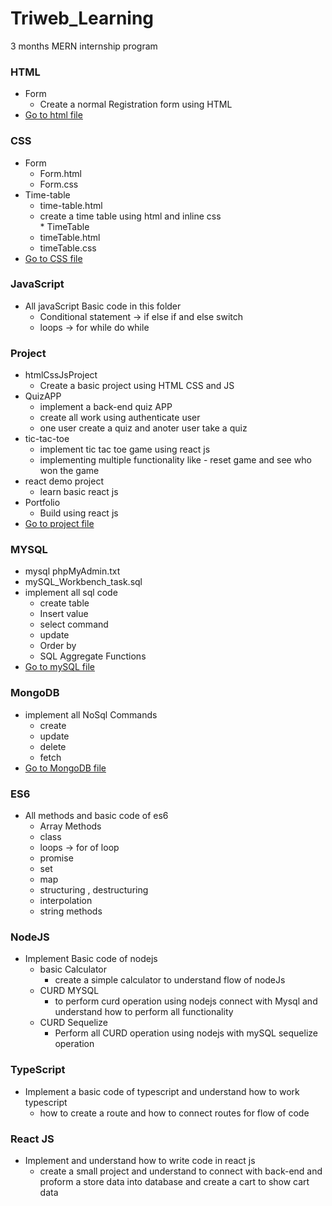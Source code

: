 # Triweb_Learning
3 months MERN internship program 

### HTML
   * Form
        * Create a normal Registration form using HTML
   * [Go to html file](https://github.com/manish50kumar/Triweb_Learning/tree/master/HTML/Form)  
### CSS
   * Form
      * Form.html
      * Form.css
   * Time-table
       * time-table.html
       * create a time table using html and inline css        
    * TimeTable
        * timeTable.html
        * timeTable.css
   * [Go to CSS file](https://github.com/manish50kumar/Triweb_Learning/tree/master/CSS)     
### JavaScript
   * All javaScript Basic code in this folder
       * Conditional statement -> if else if and else switch
       * loops -> for   while do while         
### Project
   * htmlCssJsProject
      * Create a basic project using HTML CSS and JS
   * QuizAPP
        * implement a back-end quiz APP 
        * create all work using authenticate user
        * one user create a quiz and anoter user take a quiz
   * tic-tac-toe
       * implement tic tac toe game using react js
       * implementing multiple functionality like - reset game and see who won the game 
   * react demo project
        * learn basic react js
   * Portfolio
        * Build using react js 
   * [Go to project file](https://github.com/manish50kumar/Triweb_Learning/tree/master/projects)                          
### MYSQL
   * mysql phpMyAdmin.txt
   * mySQL_Workbench_task.sql
   * implement all sql code
       * create table
       * Insert value
       * select command
       * update
       * Order by
       * SQL Aggregate Functions
   * [Go to mySQL file](https://github.com/manish50kumar/Triweb_Learning/tree/master/MySQL) 
### MongoDB
   * implement all NoSql Commands
       * create
       * update
       * delete
       * fetch
   * [Go to MongoDB file](https://github.com/manish50kumar/Triweb_Learning/tree/master/MongoDB)    
### ES6
   * All methods and basic code of es6
       * Array Methods 
       * class
       * loops -> for of loop
       * promise
       * set
       * map
       * structuring , destructuring
       * interpolation
       * string methods
### NodeJS 
   * Implement Basic code of nodejs
       * basic Calculator
           * create a simple calculator to understand flow of nodeJs
       * CURD MYSQL
            * to perform curd operation using nodejs connect with Mysql and understand how to perform all functionality
       * CURD Sequelize 
            * Perform all CURD operation using nodejs with mySQL sequelize operation
### TypeScript 
   * Implement a basic code of typescript and understand how to work typescript 
       * how to create a route and how to connect routes for flow of code   
### React JS
   *  Implement and understand how to write code in react js  
      * create a small project  and understand to connect with back-end and proform a store data into database  and create a cart to show cart data             
               

   
